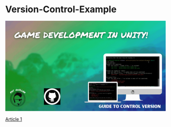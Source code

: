 # Version-Control-Example
![alt text][logo]

[logo]: MediumGit.gif "Article 1"
[Article 1](https://medium.com/@pat.x.guillen/git-crash-course-pull-commit-push-4803dbf0ff3b)
